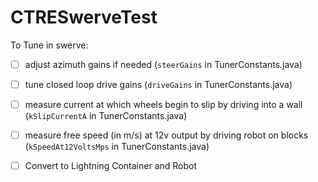# CTRESwerveTest

To Tune in swerve:

- [ ] adjust azimuth gains if needed (`steerGains` in TunerConstants.java)
- [ ] tune closed loop drive gains (`driveGains` in TunerConstants.java)
- [ ] measure current at which wheels begin to slip by driving into a wall (`kSlipCurrentA` in TunerConstants.java)
- [ ] measure free speed (in m/s) at 12v output by driving robot on blocks (`kSpeedAt12VoltsMps` in TunerConstants.java)

- [ ] Convert to Lightning Container and Robot
